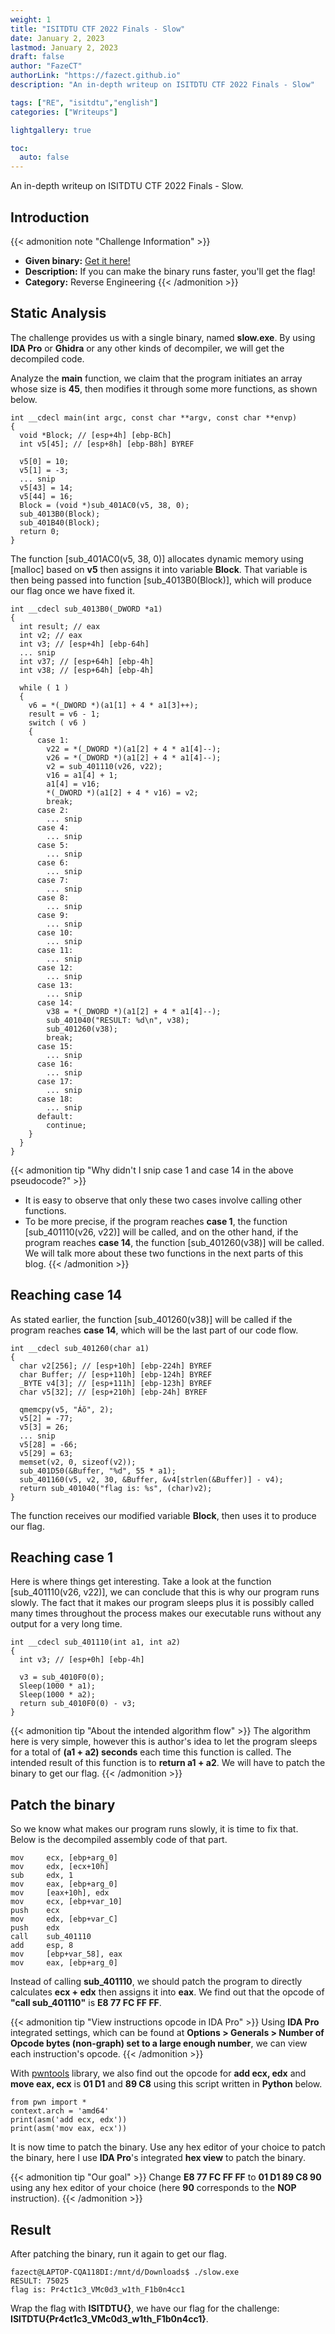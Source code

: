 ```yaml
---
weight: 1
title: "ISITDTU CTF 2022 Finals - Slow"
date: January 2, 2023
lastmod: January 2, 2023
draft: false
author: "FazeCT"
authorLink: "https://fazect.github.io"
description: "An in-depth writeup on ISITDTU CTF 2022 Finals - Slow"

tags: ["RE", "isitdtu","english"]
categories: ["Writeups"]

lightgallery: true

toc:
  auto: false
---
```


An in-depth writeup on ISITDTU CTF 2022 Finals - Slow.

<!--more-->

## Introduction

{{< admonition note "Challenge Information" >}}
* **Given binary:** [Get it here!](https://drive.google.com/file/d/1K2NjzRQadtL9CkbTINYDvrH7HRgSfDc1/view?usp=share_link)
* **Description:** If you can make the binary runs faster, you'll get the flag!
* **Category:** Reverse Engineering
{{< /admonition >}}

## Static Analysis

The challenge provides us with a single binary, named **slow.exe**. By using **IDA Pro** or **Ghidra** or any other kinds of decompiler, we will get the decompiled code.

Analyze the **main** function, we claim that the program initiates an array whose size is **45**, then modifies it through some more functions, as shown below.

```IDA Decompiled Pseudocode
int __cdecl main(int argc, const char **argv, const char **envp)
{
  void *Block; // [esp+4h] [ebp-BCh]
  int v5[45]; // [esp+8h] [ebp-B8h] BYREF

  v5[0] = 10;
  v5[1] = -3;
  ... snip
  v5[43] = 14;
  v5[44] = 16;
  Block = (void *)sub_401AC0(v5, 38, 0);
  sub_4013B0(Block);
  sub_401B40(Block);
  return 0;
}
```

The function [sub_401AC0(v5, 38, 0)] allocates dynamic memory using [malloc] based on **v5** then assigns it into variable **Block**. That variable is then being passed into function [sub_4013B0(Block)], which will produce our flag once we have fixed it.

```IDA Decompiled Pseudocode
int __cdecl sub_4013B0(_DWORD *a1)
{
  int result; // eax
  int v2; // eax
  int v3; // [esp+4h] [ebp-64h]
  ... snip
  int v37; // [esp+64h] [ebp-4h]
  int v38; // [esp+64h] [ebp-4h]

  while ( 1 )
  {
    v6 = *(_DWORD *)(a1[1] + 4 * a1[3]++);
    result = v6 - 1;
    switch ( v6 )
    {
      case 1:
        v22 = *(_DWORD *)(a1[2] + 4 * a1[4]--);
        v26 = *(_DWORD *)(a1[2] + 4 * a1[4]--);
        v2 = sub_401110(v26, v22);
        v16 = a1[4] + 1;
        a1[4] = v16;
        *(_DWORD *)(a1[2] + 4 * v16) = v2;
        break;
      case 2:
        ... snip
      case 4:
        ... snip
      case 5:
        ... snip
      case 6:
        ... snip
      case 7:
        ... snip
      case 8:
        ... snip
      case 9:
        ... snip
      case 10:
        ... snip
      case 11:
        ... snip
      case 12:
        ... snip
      case 13:
        ... snip
      case 14:
        v38 = *(_DWORD *)(a1[2] + 4 * a1[4]--);
        sub_401040("RESULT: %d\n", v38);
        sub_401260(v38);
        break;
      case 15:
        ... snip
      case 16:
        ... snip
      case 17:
        ... snip
      case 18:
        ... snip
      default:
        continue;
    }
  }
}
```

{{< admonition tip "Why didn't I snip case 1 and case 14 in the above pseudocode?" >}}
* It is easy to observe that only these two cases involve calling other functions. 
* To be more precise, if the program reaches **case 1**, the function [sub_401110(v26, v22)] will be called, and on the other hand, if the program reaches **case 14**, the function [sub_401260(v38)] will be called. We will talk more about these two functions in the next parts of this blog.
{{< /admonition >}}

## Reaching case 14

As stated earlier, the function [sub_401260(v38)] will be called if the program reaches **case 14**, which will be the last part of our code flow. 

```IDA Decompiled Pseudocode
int __cdecl sub_401260(char a1)
{
  char v2[256]; // [esp+10h] [ebp-224h] BYREF
  char Buffer; // [esp+110h] [ebp-124h] BYREF
  _BYTE v4[3]; // [esp+111h] [ebp-123h] BYREF
  char v5[32]; // [esp+210h] [ebp-24h] BYREF

  qmemcpy(v5, "Áõ", 2);
  v5[2] = -77;
  v5[3] = 26;
  ... snip
  v5[28] = -66;
  v5[29] = 63;
  memset(v2, 0, sizeof(v2));
  sub_401D50(&Buffer, "%d", 55 * a1);
  sub_401160(v5, v2, 30, &Buffer, &v4[strlen(&Buffer)] - v4);
  return sub_401040("flag is: %s", (char)v2);
}
```
The function receives our modified variable **Block**, then uses it to produce our flag.

## Reaching case 1

Here is where things get interesting. Take a look at the function [sub_401110(v26, v22)], we can conclude that this is why our program runs slowly. The fact that it makes our program sleeps plus it is possibly called many times throughout the process makes our executable runs without any output for a very long time.

```IDA Decompiled Pseudocode
int __cdecl sub_401110(int a1, int a2)
{
  int v3; // [esp+0h] [ebp-4h]

  v3 = sub_4010F0(0);
  Sleep(1000 * a1);
  Sleep(1000 * a2);
  return sub_4010F0(0) - v3;
}
```

{{< admonition tip "About the intended algorithm flow" >}}
The algorithm here is very simple, however this is author's idea to let the program sleeps for a total of **(a1 + a2) seconds** each time this function is called. The intended result of this function is to **return a1 + a2**. We will have to patch the binary to get our flag.
{{< /admonition >}}

## Patch the binary

So we know what makes our program runs slowly, it is time to fix that. Below is the decompiled assembly code of that part.

```IDA Decompiled Assembly Code
mov     ecx, [ebp+arg_0]
mov     edx, [ecx+10h]
sub     edx, 1
mov     eax, [ebp+arg_0]
mov     [eax+10h], edx
mov     ecx, [ebp+var_10]
push    ecx
mov     edx, [ebp+var_C]
push    edx
call    sub_401110
add     esp, 8
mov     [ebp+var_58], eax
mov     eax, [ebp+arg_0]
```
Instead of calling **sub_401110**, we should patch the program to directly calculates **ecx + edx** then assigns it into **eax**. We find out that the opcode of **"call sub_401110"** is **E8 77 FC FF FF**.

{{< admonition tip "View instructions opcode in IDA Pro" >}}
Using **IDA Pro** integrated settings, which can be found at **Options > Generals > Number of Opcode bytes (non-graph) set to a large enough number**, we can view each instruction's opcode.
{{< /admonition >}}

With [pwntools](https://github.com/Gallopsled/pwntools) library, we also find out the opcode for **add ecx, edx** and **move eax, ecx** is **01 D1** and **89 C8** using this script written in **Python** below.

```Script
from pwn import *
context.arch = 'amd64'
print(asm('add ecx, edx'))
print(asm('mov eax, ecx'))
```

It is now time to patch the binary. Use any hex editor of your choice to patch the binary, here I use **IDA Pro**'s integrated **hex view** to patch the binary.

{{< admonition tip "Our goal" >}}
Change **E8 77 FC FF FF** to **01 D1 89 C8 90** using any hex editor of your choice (here **90** corresponds to the **NOP** instruction).
{{< /admonition >}}

## Result

After patching the binary, run it again to get our flag.

```Terminal
fazect@LAPTOP-CQA118DI:/mnt/d/Downloads$ ./slow.exe
RESULT: 75025
flag is: Pr4ct1c3_VMc0d3_w1th_F1b0n4cc1
```

Wrap the flag with **ISITDTU{}**, we have our flag for the challenge: **ISITDTU{Pr4ct1c3_VMc0d3_w1th_F1b0n4cc1}**.
